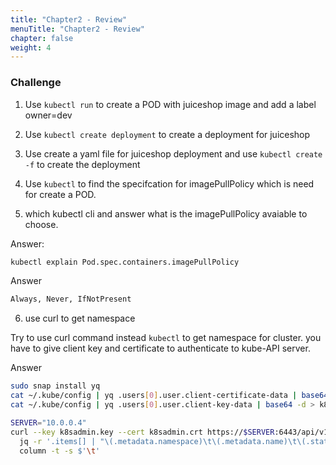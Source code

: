 ```yaml
---
title: "Chapter2 - Review"
menuTitle: "Chapter2 - Review"
chapter: false
weight: 4
---
```



### Challenge

1. Use `kubectl run` to create a POD with juiceshop image and add a label owner=dev 

2. Use `kubectl create deployment` to create a deployment for juiceshop

3. Use create a yaml file for juiceshop deployment and use `kubectl create -f` to create the deployment 

4. Use `kubectl` to find the specifcation for imagePullPolicy which is need for create a POD. 

5. which kubectl cli and answer what is the imagePullPolicy avaiable to choose. 

Answer: 

```bash
kubectl explain Pod.spec.containers.imagePullPolicy
```
Answer 
```bash
Always, Never, IfNotPresent
```

6. use curl to get namespace 

Try to use curl command instead `kubectl` to get namespace for cluster. you have to give client key and certificate to authenticate to kube-API server.

Answer

```bash
sudo snap install yq
cat ~/.kube/config | yq .users[0].user.client-certificate-data | base64 -d > k8sadmin.crt
cat ~/.kube/config | yq .users[0].user.client-key-data | base64 -d > k8sadmin.key

SERVER="10.0.0.4"
curl --key k8sadmin.key --cert k8sadmin.crt https://$SERVER:6443/api/v1/pods --insecure -s -w "\n" |
  jq -r '.items[] | "\(.metadata.namespace)\t\(.metadata.name)\t\(.status.containerStatuses[0].ready)\t\(.status.phase)\t\(.status.containerStatuses[0].restartCount)\t\(.spec.containers|length)"' |
  column -t -s $'\t'

```

